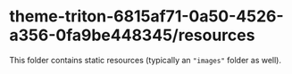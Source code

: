 # theme-triton-6815af71-0a50-4526-a356-0fa9be448345/resources

This folder contains static resources (typically an `"images"` folder as well).
